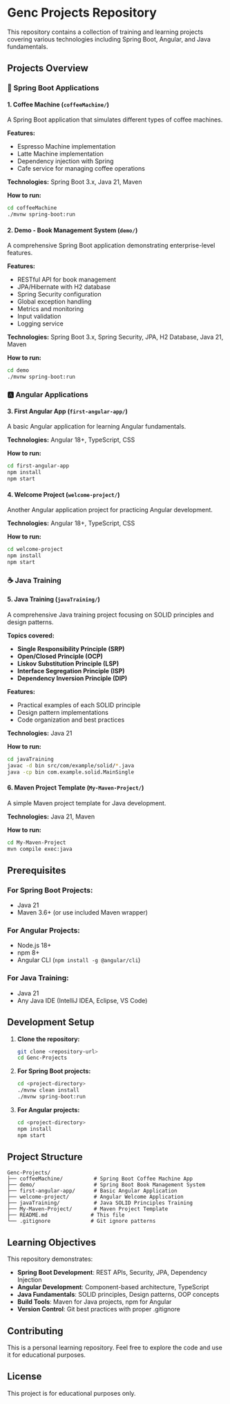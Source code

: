 # Genc Projects Repository

This repository contains a collection of training and learning projects covering various technologies including Spring Boot, Angular, and Java fundamentals.

## Projects Overview

### 🚀 Spring Boot Applications

#### 1. Coffee Machine (`coffeeMachine/`)
A Spring Boot application that simulates different types of coffee machines.

**Features:**
- Espresso Machine implementation
- Latte Machine implementation
- Dependency injection with Spring
- Cafe service for managing coffee operations

**Technologies:** Spring Boot 3.x, Java 21, Maven

**How to run:**
```bash
cd coffeeMachine
./mvnw spring-boot:run
```

#### 2. Demo - Book Management System (`demo/`)
A comprehensive Spring Boot application demonstrating enterprise-level features.

**Features:**
- RESTful API for book management
- JPA/Hibernate with H2 database
- Spring Security configuration
- Global exception handling
- Metrics and monitoring
- Input validation
- Logging service

**Technologies:** Spring Boot 3.x, Spring Security, JPA, H2 Database, Java 21, Maven

**How to run:**
```bash
cd demo
./mvnw spring-boot:run
```

### 🅰️ Angular Applications

#### 3. First Angular App (`first-angular-app/`)
A basic Angular application for learning Angular fundamentals.

**Technologies:** Angular 18+, TypeScript, CSS

**How to run:**
```bash
cd first-angular-app
npm install
npm start
```

#### 4. Welcome Project (`welcome-project/`)
Another Angular application project for practicing Angular development.

**Technologies:** Angular 18+, TypeScript, CSS

**How to run:**
```bash
cd welcome-project
npm install
npm start
```

### ☕ Java Training

#### 5. Java Training (`javaTraining/`)
A comprehensive Java training project focusing on SOLID principles and design patterns.

**Topics covered:**
- **Single Responsibility Principle (SRP)**
- **Open/Closed Principle (OCP)**
- **Liskov Substitution Principle (LSP)**
- **Interface Segregation Principle (ISP)**
- **Dependency Inversion Principle (DIP)**

**Features:**
- Practical examples of each SOLID principle
- Design pattern implementations
- Code organization and best practices

**Technologies:** Java 21

**How to run:**
```bash
cd javaTraining
javac -d bin src/com/example/solid/*.java
java -cp bin com.example.solid.MainSingle
```

#### 6. Maven Project Template (`My-Maven-Project/`)
A simple Maven project template for Java development.

**Technologies:** Java 21, Maven

**How to run:**
```bash
cd My-Maven-Project
mvn compile exec:java
```

## Prerequisites

### For Spring Boot Projects:
- Java 21
- Maven 3.6+ (or use included Maven wrapper)

### For Angular Projects:
- Node.js 18+ 
- npm 8+
- Angular CLI (`npm install -g @angular/cli`)

### For Java Training:
- Java 21
- Any Java IDE (IntelliJ IDEA, Eclipse, VS Code)

## Development Setup

1. **Clone the repository:**
   ```bash
   git clone <repository-url>
   cd Genc-Projects
   ```

2. **For Spring Boot projects:**
   ```bash
   cd <project-directory>
   ./mvnw clean install
   ./mvnw spring-boot:run
   ```

3. **For Angular projects:**
   ```bash
   cd <project-directory>
   npm install
   npm start
   ```

## Project Structure

```
Genc-Projects/
├── coffeeMachine/          # Spring Boot Coffee Machine App
├── demo/                   # Spring Boot Book Management System
├── first-angular-app/      # Basic Angular Application
├── welcome-project/        # Angular Welcome Application
├── javaTraining/           # Java SOLID Principles Training
├── My-Maven-Project/       # Maven Project Template
├── README.md              # This file
└── .gitignore             # Git ignore patterns
```

## Learning Objectives

This repository demonstrates:
- **Spring Boot Development**: REST APIs, Security, JPA, Dependency Injection
- **Angular Development**: Component-based architecture, TypeScript
- **Java Fundamentals**: SOLID principles, Design patterns, OOP concepts
- **Build Tools**: Maven for Java projects, npm for Angular
- **Version Control**: Git best practices with proper .gitignore

## Contributing

This is a personal learning repository. Feel free to explore the code and use it for educational purposes.

## License

This project is for educational purposes only.
